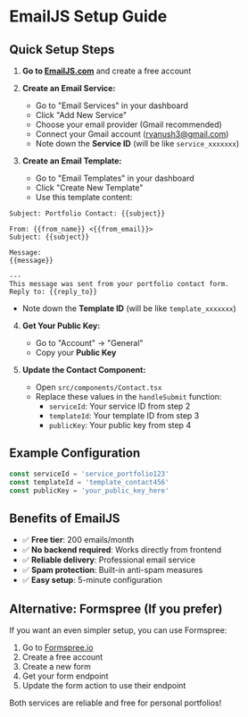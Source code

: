 # EmailJS Setup Guide

## Quick Setup Steps

1. **Go to [EmailJS.com](https://www.emailjs.com)** and create a free account

2. **Create an Email Service:**
   - Go to "Email Services" in your dashboard
   - Click "Add New Service"
   - Choose your email provider (Gmail recommended)
   - Connect your Gmail account (rvanush3@gmail.com)
   - Note down the **Service ID** (will be like `service_xxxxxxx`)

3. **Create an Email Template:**
   - Go to "Email Templates" in your dashboard
   - Click "Create New Template"
   - Use this template content:

```
Subject: Portfolio Contact: {{subject}}

From: {{from_name}} <{{from_email}}>
Subject: {{subject}}

Message:
{{message}}

---
This message was sent from your portfolio contact form.
Reply to: {{reply_to}}
```

   - Note down the **Template ID** (will be like `template_xxxxxxx`)

4. **Get Your Public Key:**
   - Go to "Account" → "General"
   - Copy your **Public Key**

5. **Update the Contact Component:**
   - Open `src/components/Contact.tsx`
   - Replace these values in the `handleSubmit` function:
     - `serviceId`: Your service ID from step 2
     - `templateId`: Your template ID from step 3
     - `publicKey`: Your public key from step 4

## Example Configuration

```javascript
const serviceId = 'service_portfolio123'
const templateId = 'template_contact456'
const publicKey = 'your_public_key_here'
```

## Benefits of EmailJS

- ✅ **Free tier**: 200 emails/month
- ✅ **No backend required**: Works directly from frontend
- ✅ **Reliable delivery**: Professional email service
- ✅ **Spam protection**: Built-in anti-spam measures
- ✅ **Easy setup**: 5-minute configuration

## Alternative: Formspree (If you prefer)

If you want an even simpler setup, you can use Formspree:

1. Go to [Formspree.io](https://formspree.io)
2. Create a free account
3. Create a new form
4. Get your form endpoint
5. Update the form action to use their endpoint

Both services are reliable and free for personal portfolios!
